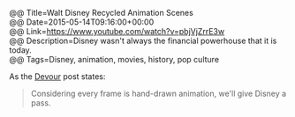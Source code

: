 @@ Title=Walt Disney Recycled Animation Scenes  
@@ Date=2015-05-14T09:16:00+00:00  
@@ Link=https://www.youtube.com/watch?v=pbjVjZrrE3w   
@@ Description=Disney wasn't always the financial powerhouse that it is today.  
@@ Tags=Disney, animation, movies, history, pop culture  

As the [Devour][devour] post states:
>Considering every frame is hand-drawn animation, we'll give Disney a pass.

[devour]: http://devour.com/video/disneys-recycled-animation/